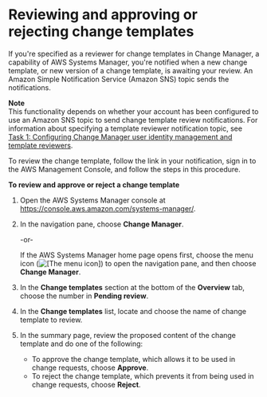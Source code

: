 # Reviewing and approving or rejecting change templates<a name="change-templates-review"></a>

If you're specified as a reviewer for change templates in Change Manager, a capability of AWS Systems Manager, you're notified when a new change template, or new version of a change template, is awaiting your review\. An Amazon Simple Notification Service \(Amazon SNS\) topic sends the notifications\.

**Note**  
This functionality depends on whether your account has been configured to use an Amazon SNS topic to send change template review notifications\. For information about specifying a template reviewer notification topic, see [Task 1: Configuring Change Manager user identity management and template reviewers](change-manager-account-setup.md#cm-configure-account-task-1)\.

To review the change template, follow the link in your notification, sign in to the AWS Management Console, and follow the steps in this procedure\.

**To review and approve or reject a change template**

1. Open the AWS Systems Manager console at [https://console\.aws\.amazon\.com/systems\-manager/](https://console.aws.amazon.com/systems-manager/)\.

1. In the navigation pane, choose **Change Manager**\.

   \-or\-

   If the AWS Systems Manager home page opens first, choose the menu icon \(![\[The menu icon\]](http://docs.aws.amazon.com/systems-manager/latest/userguide/images/menu-icon-small.png)\) to open the navigation pane, and then choose **Change Manager**\.

1. In the **Change templates** section at the bottom of the **Overview** tab, choose the number in **Pending review**\.

1. In the **Change templates** list, locate and choose the name of change template to review\.

1. In the summary page, review the proposed content of the change template and do one of the following:
   + To approve the change template, which allows it to be used in change requests, choose **Approve**\.
   + To reject the change template, which prevents it from being used in change requests, choose **Reject**\.